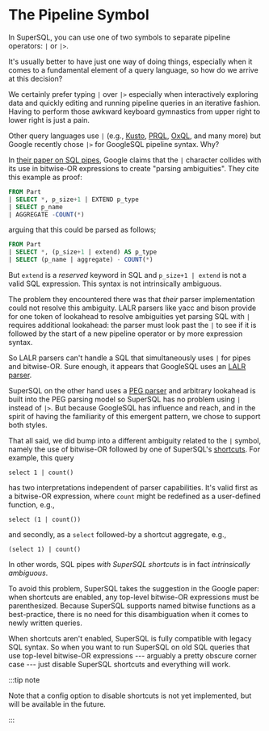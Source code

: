 # The Pipeline Symbol

In SuperSQL, you can use one of two symbols to separate pipeline operators: `|` or `|>`.

It's usually better to have just one way of doing things, especially when it comes
to a fundamental element of a query language, so how do we arrive at this decision?

We certainly prefer typing `|` over `|>` especially when interactively exploring data
and quickly editing and running pipeline queries in an iterative fashion.  Having to
perform those awkward keyboard gymnastics from upper right to lower right is just
a pain.

Other query languages use `|` (e.g.,
[Kusto](https://learn.microsoft.com/en-us/kusto/query/?view=microsoft-fabric),
[PRQL](https://prql-lang.org/),
[OxQL](https://rfd.shared.oxide.computer/rfd/0463), and many more)
but Google recently chose `|>` for GoogleSQL pipeline syntax.  Why?

In [their paper on SQL pipes](https://research.google/pubs/sql-has-problems-we-can-fix-them-pipe-syntax-in-sql/),
Google claims that the `|` character collides with its use in bitwise-OR expressions
to create "parsing ambiguities".  They cite this example as proof:
```sql
FROM Part
| SELECT *, p_size+1 | EXTEND p_type
| SELECT p_name
| AGGREGATE -COUNT(*)
```
arguing that this could be parsed as follows;
```sql
FROM Part
| SELECT *, (p_size+1 | extend) AS p_type
| SELECT (p_name | aggregate) - COUNT(*)
```
But `extend` is a _reserved_ keyword in SQL and `p_size+1 | extend` is
not a valid SQL expression.  This syntax is not intrinsically ambiguous.

The problem they encountered there was that _their_ parser implementation
could not resolve this ambiguity.  LALR parsers like yacc and bison provide for
one token of lookahead to resolve ambiguities yet parsing SQL with `|`
requires additional lookahead: the parser must look past the `|` to
see if it is followed by the start of a new pipeline operator or by more
expression syntax.

So LALR parsers can't handle a SQL that simultaneously uses `|` for pipes
and bitwise-OR.  Sure enough, it appears that GoogleSQL uses an
[LALR parser](https://github.com/google/zetasql/blob/master/zetasql/parser/bison_parser.y).

SuperSQL on the other hand uses a
[PEG parser](https://en.wikipedia.org/wiki/Parsing_expression_grammar)
and arbitrary lookahead is built into the PEG parsing model so
SuperSQL has no problem using `|` instead of `|>`.
But because GoogleSQL has influence and reach,
and in the spirit of having the familiarity of this emergent pattern, we chose
to support both styles.

That all said, we did bump into a different ambiguity related to the `|` symbol,
namely the use of bitwise-OR followed by one of SuperSQL's
[shortcuts](https://zed.brimdata.io/docs/language/pipeline-model#implied-operators).  For example, this query
```
select 1 | count()
```
has two interpretations independent of parser capabilities.
It's valid first as a bitwise-OR expression, where `count` might be redefined as
a user-defined function, e.g.,
```
select (1 | count())
```
and secondly, as a `select` followed-by a shortcut aggregate, e.g.,
```
(select 1) | count()
```
In other words, SQL pipes _with SuperSQL shortcuts_ is in fact
_intrinsically ambiguous_.

To avoid this problem, SuperSQL takes the suggestion in the Google paper:
when shortcuts are enabled, any top-level bitwise-OR expressions
must be parenthesized.  Because SuperSQL supports
named bitwise functions as a best-practice, there is no need for this
disambiguation when it comes to newly written queries.

When shortcuts aren't enabled, SuperSQL is fully compatible with legacy SQL syntax.
So when you want to run SuperSQL on old SQL queries that use top-level
bitwise-OR expressions --- arguably a pretty obscure corner case --- just disable
SuperSQL shortcuts and everything will work.

:::tip note

Note that a config option to disable shortcuts is not yet implemented, but will be
available in the future.

:::
